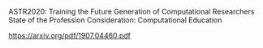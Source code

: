 ASTR2020: Training the Future Generation of Computational Researchers
State of the Profession Consideration: Computational Education

https://arxiv.org/pdf/1907.04460.pdf
